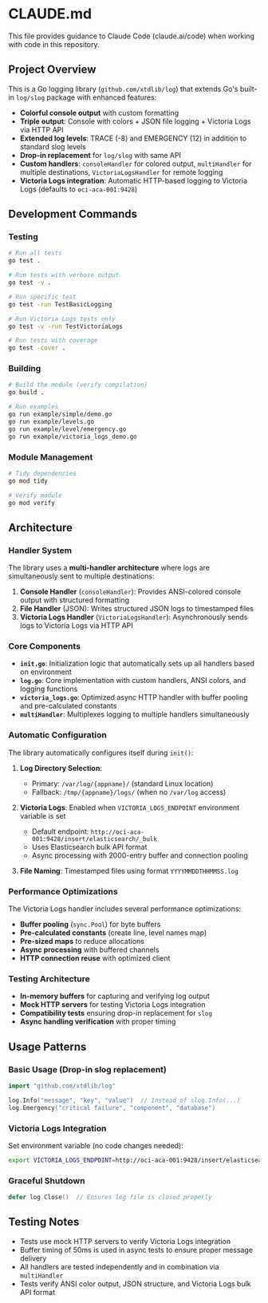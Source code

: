 # CLAUDE.md

This file provides guidance to Claude Code (claude.ai/code) when working with code in this repository.

## Project Overview

This is a Go logging library (`github.com/xtdlib/log`) that extends Go's built-in `log/slog` package with enhanced features:

- **Colorful console output** with custom formatting
- **Triple output**: Console with colors + JSON file logging + Victoria Logs via HTTP API
- **Extended log levels**: TRACE (-8) and EMERGENCY (12) in addition to standard slog levels
- **Drop-in replacement** for `log/slog` with same API
- **Custom handlers**: `consoleHandler` for colored output, `multiHandler` for multiple destinations, `VictoriaLogsHandler` for remote logging
- **Victoria Logs integration**: Automatic HTTP-based logging to Victoria Logs (defaults to `oci-aca-001:9428`)

## Development Commands

### Testing
```bash
# Run all tests
go test .

# Run tests with verbose output
go test -v .

# Run specific test
go test -run TestBasicLogging

# Run Victoria Logs tests only
go test -v -run TestVictoriaLogs

# Run tests with coverage
go test -cover .
```

### Building
```bash
# Build the module (verify compilation)
go build .

# Run examples
go run example/simple/demo.go
go run example/levels.go  
go run example/level/emergency.go
go run example/victoria_logs_demo.go
```

### Module Management
```bash
# Tidy dependencies
go mod tidy

# Verify module
go mod verify
```

## Architecture

### Handler System

The library uses a **multi-handler architecture** where logs are simultaneously sent to multiple destinations:

1. **Console Handler** (`consoleHandler`): Provides ANSI-colored console output with structured formatting
2. **File Handler** (JSON): Writes structured JSON logs to timestamped files
3. **Victoria Logs Handler** (`VictoriaLogsHandler`): Asynchronously sends logs to Victoria Logs via HTTP API

### Core Components

- **`init.go`**: Initialization logic that automatically sets up all handlers based on environment
- **`log.go`**: Core implementation with custom handlers, ANSI colors, and logging functions
- **`victoria_logs.go`**: Optimized async HTTP handler with buffer pooling and pre-calculated constants
- **`multiHandler`**: Multiplexes logging to multiple handlers simultaneously

### Automatic Configuration

The library automatically configures itself during `init()`:

1. **Log Directory Selection**: 
   - Primary: `/var/log/{appname}/` (standard Linux location)
   - Fallback: `/tmp/{appname}/logs/` (when no `/var/log` access)

2. **Victoria Logs**: Enabled when `VICTORIA_LOGS_ENDPOINT` environment variable is set
   - Default endpoint: `http://oci-aca-001:9428/insert/elasticsearch/_bulk`
   - Uses Elasticsearch bulk API format
   - Async processing with 2000-entry buffer and connection pooling

3. **File Naming**: Timestamped files using format `YYYYMMDDTHHMMSS.log`

### Performance Optimizations

The Victoria Logs handler includes several performance optimizations:
- **Buffer pooling** (`sync.Pool`) for byte buffers
- **Pre-calculated constants** (create line, level names map)
- **Pre-sized maps** to reduce allocations
- **Async processing** with buffered channels
- **HTTP connection reuse** with optimized client

### Testing Architecture

- **In-memory buffers** for capturing and verifying log output
- **Mock HTTP servers** for testing Victoria Logs integration
- **Compatibility tests** ensuring drop-in replacement for `slog`
- **Async handling verification** with proper timing

## Usage Patterns

### Basic Usage (Drop-in slog replacement)
```go
import "github.com/xtdlib/log"

log.Info("message", "key", "value")  // Instead of slog.Info(...)
log.Emergency("critical failure", "component", "database")
```

### Victoria Logs Integration
Set environment variable (no code changes needed):
```bash
export VICTORIA_LOGS_ENDPOINT=http://oci-aca-001:9428/insert/elasticsearch/_bulk
```

### Graceful Shutdown
```go
defer log.Close()  // Ensures log file is closed properly
```

## Testing Notes

- Tests use mock HTTP servers to verify Victoria Logs integration
- Buffer timing of 50ms is used in async tests to ensure proper message delivery
- All handlers are tested independently and in combination via `multiHandler`
- Tests verify ANSI color output, JSON structure, and Victoria Logs bulk API format